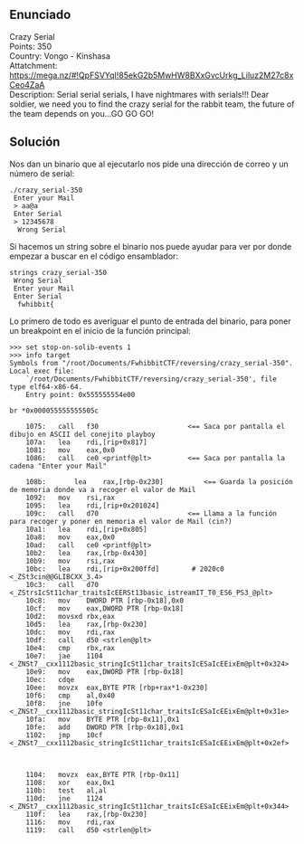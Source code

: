 
## **Enunciado**

Crazy Serial  
Points: 350   
Country: Vongo - Kinshasa   
Attatchment: https://mega.nz/#!QpFSVYqI!85ekG2b5MwHW8BXxGvcUrkg_Liluz2M27c8xCeo4ZaA     
Description: Serial serial serials, I have nightmares with serials!!! Dear soldier, we need you to find the crazy serial for the rabbit team, the future of the team depends on you...GO GO GO!     

## **Solución**

Nos dan un binario que al ejecutarlo nos pide una dirección de correo y un número de serial:

```
./crazy_serial-350   
 Enter your Mail
 > aa@a 
 Enter Serial
 > 12345678
  Wrong Serial
```

Si hacemos un string sobre el binario nos puede ayudar para ver por donde empezar a buscar en el código ensamblador:

```
strings crazy_serial-350
 Wrong Serial
 Enter your Mail
 Enter Serial
  fwhibbit{
```

Lo primero de todo es averiguar el punto de entrada del binario, para poner un breakpoint en el inicio de la función principal:

```
>>> set stop-on-solib-events 1
>>> info target
Symbols from "/root/Documents/FwhibbitCTF/reversing/crazy_serial-350".
Local exec file:
	`/root/Documents/FwhibbitCTF/reversing/crazy_serial-350', file type elf64-x86-64.
	Entry point: 0x555555554e00
```
```
br *0x000055555555505c
```


```
    1075:	call   f30                      <== Saca por pantalla el dibujo en ASCII del conejito playboy       
    107a:	lea    rdi,[rip+0x817]          
    1081:	mov    eax,0x0
    1086:	call   ce0 <printf@plt>         <== Saca por pantalla la cadena "Enter your Mail"

    108b:       lea    rax,[rbp-0x230]          <== Guarda la posición de memoria donde va a recoger el valor de Mail
    1092:	mov    rsi,rax
    1095:	lea    rdi,[rip+0x201024]        
    109c:	call   d70                      <== Llama a la función para recoger y poner en memoria el valor de Mail (cin?)
    10a1:	lea    rdi,[rip+0x805]        
    10a8:	mov    eax,0x0
    10ad:	call   ce0 <printf@plt>
    10b2:	lea    rax,[rbp-0x430]
    10b9:	mov    rsi,rax
    10bc:	lea    rdi,[rip+0x200ffd]        # 2020c0 <_ZSt3cin@@GLIBCXX_3.4>
    10c3:	call   d70 <_ZStrsIcSt11char_traitsIcEERSt13basic_istreamIT_T0_ES6_PS3_@plt>
    10c8:	mov    DWORD PTR [rbp-0x18],0x0
    10cf:	mov    eax,DWORD PTR [rbp-0x18]
    10d2:	movsxd rbx,eax
    10d5:	lea    rax,[rbp-0x230]
    10dc:	mov    rdi,rax
    10df:	call   d50 <strlen@plt>
    10e4:	cmp    rbx,rax
    10e7:	jae    1104 <_ZNSt7__cxx1112basic_stringIcSt11char_traitsIcESaIcEEixEm@plt+0x324>
    10e9:	mov    eax,DWORD PTR [rbp-0x18]
    10ec:	cdqe   
    10ee:	movzx  eax,BYTE PTR [rbp+rax*1-0x230]
    10f6:	cmp    al,0x40
    10f8:	jne    10fe <_ZNSt7__cxx1112basic_stringIcSt11char_traitsIcESaIcEEixEm@plt+0x31e>
    10fa:	mov    BYTE PTR [rbp-0x11],0x1
    10fe:	add    DWORD PTR [rbp-0x18],0x1
    1102:	jmp    10cf <_ZNSt7__cxx1112basic_stringIcSt11char_traitsIcESaIcEEixEm@plt+0x2ef>
    
``` 
```
    
    1104:	movzx  eax,BYTE PTR [rbp-0x11]
    1108:	xor    eax,0x1
    110b:	test   al,al
    110d:	jne    1124 <_ZNSt7__cxx1112basic_stringIcSt11char_traitsIcESaIcEEixEm@plt+0x344>
    110f:	lea    rax,[rbp-0x230]
    1116:	mov    rdi,rax
    1119:	call   d50 <strlen@plt>
```

